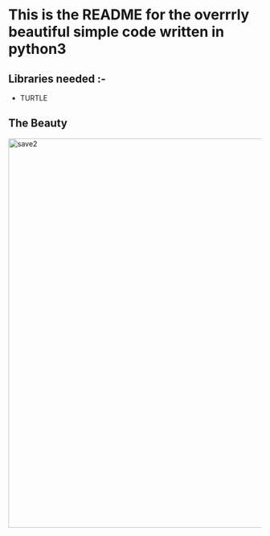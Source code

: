 # This is the README for the overrrly beautiful simple code written in python3 

## Libraries needed :- 

* TURTLE 

## The Beauty 

<img width="774" alt="save2" src="https://user-images.githubusercontent.com/43088920/65780288-05ff2880-e167-11e9-8be0-4db343308b25.png">

